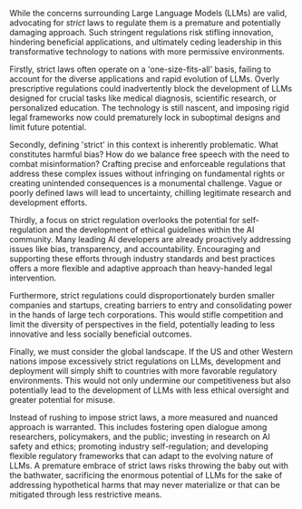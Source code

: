 While the concerns surrounding Large Language Models (LLMs) are valid, advocating for *strict* laws to regulate them is a premature and potentially damaging approach. Such stringent regulations risk stifling innovation, hindering beneficial applications, and ultimately ceding leadership in this transformative technology to nations with more permissive environments.

Firstly, strict laws often operate on a 'one-size-fits-all' basis, failing to account for the diverse applications and rapid evolution of LLMs. Overly prescriptive regulations could inadvertently block the development of LLMs designed for crucial tasks like medical diagnosis, scientific research, or personalized education. The technology is still nascent, and imposing rigid legal frameworks now could prematurely lock in suboptimal designs and limit future potential.

Secondly, defining 'strict' in this context is inherently problematic. What constitutes harmful bias? How do we balance free speech with the need to combat misinformation? Crafting precise and enforceable regulations that address these complex issues without infringing on fundamental rights or creating unintended consequences is a monumental challenge. Vague or poorly defined laws will lead to uncertainty, chilling legitimate research and development efforts.

Thirdly, a focus on strict regulation overlooks the potential for self-regulation and the development of ethical guidelines within the AI community. Many leading AI developers are already proactively addressing issues like bias, transparency, and accountability. Encouraging and supporting these efforts through industry standards and best practices offers a more flexible and adaptive approach than heavy-handed legal intervention.

Furthermore, strict regulations could disproportionately burden smaller companies and startups, creating barriers to entry and consolidating power in the hands of large tech corporations. This would stifle competition and limit the diversity of perspectives in the field, potentially leading to less innovative and less socially beneficial outcomes.

Finally, we must consider the global landscape. If the US and other Western nations impose excessively strict regulations on LLMs, development and deployment will simply shift to countries with more favorable regulatory environments. This would not only undermine our competitiveness but also potentially lead to the development of LLMs with less ethical oversight and greater potential for misuse.

Instead of rushing to impose strict laws, a more measured and nuanced approach is warranted. This includes fostering open dialogue among researchers, policymakers, and the public; investing in research on AI safety and ethics; promoting industry self-regulation; and developing flexible regulatory frameworks that can adapt to the evolving nature of LLMs. A premature embrace of strict laws risks throwing the baby out with the bathwater, sacrificing the enormous potential of LLMs for the sake of addressing hypothetical harms that may never materialize or that can be mitigated through less restrictive means.